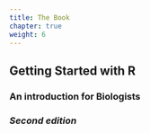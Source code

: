 ```yaml
---
title: The Book
chapter: true
weight: 6
---
```


## Getting Started with R
### An introduction for Biologists
### *Second edition*
